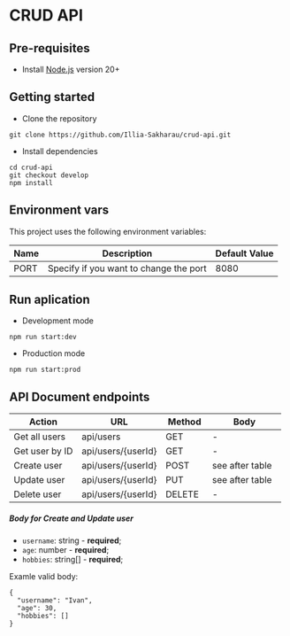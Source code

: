 # CRUD API


## Pre-requisites
- Install [Node.js](https://nodejs.org/en/) version 20+


## Getting started
- Clone the repository
```
git clone https://github.com/Illia-Sakharau/crud-api.git
```
- Install dependencies
```
cd crud-api
git checkout develop
npm install
```


## Environment vars
This project uses the following environment variables:

| Name                          | Description                         | Default Value                                  |
| ----------------------------- | ------------------------------------| -----------------------------------------------|
|PORT           | Specify if you want to change the port            | 8080      |


## Run aplication
- Development mode
```
npm run start:dev
```
- Production mode
```
npm run start:prod
```

## API Document endpoints

| Action                     | URL     | Method                | Body                            |
| ------------------------ | ------------ | --------------------------| ----------------------------|
|Get all users           | api/users       | GET      | -      |
|Get user by ID           | api/users/{userId}       | GET      | -      |
|Create user           | api/users/{userId}      | POST      | see after table      |
|Update user          | api/users/{userId}       | PUT      | see after table      |
|Delete user          | api/users/{userId}       | DELETE      | -     |

##### Body for Create and Update user
- `username`: string - **required**;
- `age`: number - **required**;
- `hobbies`: string[] - **required**;
  
Examle valid body:
```
{
  "username": "Ivan",
  "age": 30,
  "hobbies": []
}
```
